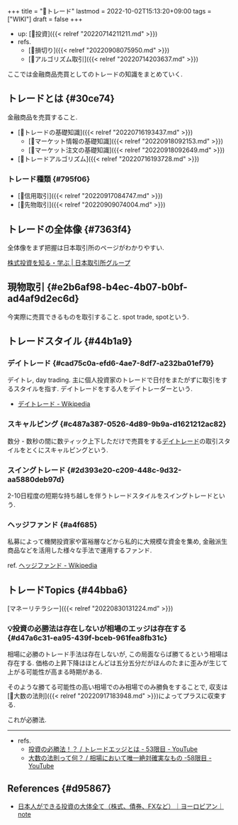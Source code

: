 +++
title = "📝トレード"
lastmod = 2022-10-02T15:13:20+09:00
tags = ["WIKI"]
draft = false
+++

-   up: [📁投資]({{< relref "20220714211211.md" >}})
-   refs.
    -   [🔖損切り]({{< relref "20220908075950.md" >}})
    -   [📝アルゴリズム取引]({{< relref "20220714203637.md" >}})

ここでは金融商品売買としてのトレードの知識をまとめていく.


## トレードとは {#30ce74}

金融商品を売買すること.

-   [📝トレードの基礎知識]({{< relref "20220716193437.md" >}})
    -   [📝マーケット情報の基礎知識]({{< relref "20220918092153.md" >}})
    -   [📝マーケット注文の基礎知識]({{< relref "20220918092649.md" >}})
-   [📝トレードアルゴリズム]({{< relref "20220716193728.md" >}})


### トレード種類 {#795f06}

-   [📝信用取引]({{< relref "20220917084747.md" >}})
-   [📝先物取引]({{< relref "20220909074004.md" >}})


## トレードの全体像 {#7363f4}

全体像をまず把握は日本取引所のページがわかりやすい.

[株式投資を知る・学ぶ | 日本取引所グループ](https://www.jpx.co.jp/learning/basics/)


## 現物取引 {#e2b6af98-b4ec-4b07-b0bf-ad4af9d2ec6d}

今実際に売買できるものを取引すること. spot trade, spotという.


## トレードスタイル {#44b1a9}


### デイトレード {#cad75c0a-efd6-4ae7-8df7-a232ba01ef79}

デイトレ, day trading. 主に個人投資家のトレードで日付をまたがずに取引をするスタイルを指す. デイトレードをする人をデイトレーダーという.

-   [デイトレード - Wikipedia](https://ja.wikipedia.org/wiki/%E3%83%87%E3%82%A4%E3%83%88%E3%83%AC%E3%83%BC%E3%83%89)


### スキャルピング {#c487a387-0526-4d89-9b9a-d1621212ac82}

数分 - 数秒の間に数ティック上下しただけで売買をする[デイトレード](#cad75c0a-efd6-4ae7-8df7-a232ba01ef79)の取引スタイルをとくにスキャルピングという.


### スイングトレード {#2d393e20-c209-448c-9d32-aa5880deb97d}

2-10日程度の短期な持ち越しを伴うトレードスタイルをスイングトレードという.


### ヘッジファンド {#a4f685}

私募によって機関投資家や富裕層などから私的に大規模な資金を集め, 金融派生商品などを活用した様々な手法で運用するファンド.

ref. [ヘッジファンド - Wikipedia](http://ja.wikipedia.org/wiki/%E3%83%98%E3%83%83%E3%82%B8%E3%83%95%E3%82%A1%E3%83%B3%E3%83%89)


## トレードTopics {#44bba6}

[マネーリテラシー]({{< relref "20220830131224.md" >}})


### 💡投資の必勝法は存在しないが相場のエッジは存在する {#d47a6c31-ea95-439f-bceb-961fea8fb31c}

相場に必勝のトレード手法は存在しないが, この局面ならば勝てるという相場は存在する. 価格の上昇下降はほとんどは五分五分だがほんのたまに歪みが生じて上がる可能性が高まる時期がある.

そのような勝てる可能性の高い相場でのみ相場でのみ勝負をすることで, 収支は[📝大数の法則]({{< relref "20220917183948.md" >}})によってプラスに収束する.

これが必勝法.

---

-   refs.
    -   [投資の必勝法！？ / トレードエッジとは - 53限目 - YouTube](https://www.youtube.com/watch?v=QhDIsYdrRAM&t=384s)
    -   [大数の法則って何？ / 相場において唯一絶対確実なもの -58限目 - YouTube](https://www.youtube.com/watch?v=4h5XL8pWS5M)


## References {#d95867}

-   [日本人ができる投資の大体全て（株式、債券、FXなど）｜ヨーロピアン｜note](https://note.com/europian/n/nf0ef8348b1d6)
